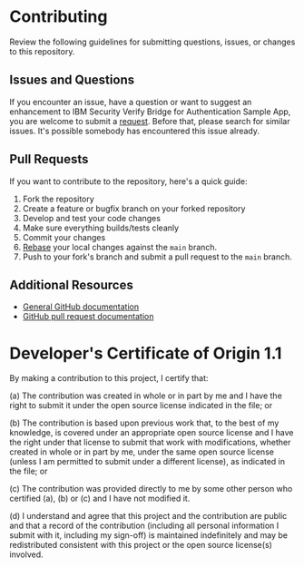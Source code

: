 # Contributing

Review the following guidelines for submitting questions, issues, or changes to this repository.

## Issues and Questions

If you encounter an issue, have a question or want to suggest an enhancement to IBM Security Verify Bridge for Authentication Sample App, you are welcome to submit a [request](https://github.com/IBM-Security/Verify-Bridge-Authentication-Sample-App/issues).
Before that, please search for similar issues. It's possible somebody has encountered this issue already.

## Pull Requests

If you want to contribute to the repository, here's a quick guide:

1. Fork the repository
2. Create a feature or bugfix branch on your forked repository
3. Develop and test your code changes
4. Make sure everything builds/tests cleanly
5. Commit your changes
6. [Rebase](http://git-scm.com/book/en/Git-Branching-Rebasing) your local
   changes against the `main` branch.
7. Push to your fork's branch and submit a pull request to the `main` branch.


## Additional Resources

* [General GitHub documentation](https://help.github.com/)
* [GitHub pull request documentation](https://help.github.com/send-pull-requests/)


# Developer's Certificate of Origin 1.1

By making a contribution to this project, I certify that:

(a) The contribution was created in whole or in part by me and I
   have the right to submit it under the open source license
   indicated in the file; or

(b) The contribution is based upon previous work that, to the best
   of my knowledge, is covered under an appropriate open source
   license and I have the right under that license to submit that
   work with modifications, whether created in whole or in part
   by me, under the same open source license (unless I am
   permitted to submit under a different license), as indicated
   in the file; or

(c) The contribution was provided directly to me by some other
   person who certified (a), (b) or (c) and I have not modified
   it.

(d) I understand and agree that this project and the contribution
   are public and that a record of the contribution (including all
   personal information I submit with it, including my sign-off) is
   maintained indefinitely and may be redistributed consistent with
   this project or the open source license(s) involved.
